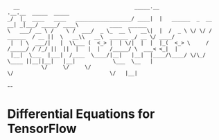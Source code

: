       __                                     _____.__                              .__.__  _____  _____
    _/  |_  ____   ____   __________________/ ____|  |   ______  _  __           __| _|___/ _____/ ____\          ____  ______
    \   ___/ __ \ /    \ /  ___/  _ \_  __ \   __\|  |  /  _ \ \/ \/ /  ______  / __ ||  \   __\\   __\  ______ _/ __ \/ ____/
     |  | \  ___/|   |  \\___ (  <_> |  | \/|  |  |  |_(  <_> \     /  /_____/ / /_/ ||  ||  |   |  |   /_____/ \  ___< <_|  |
     |__|  \___  |___|  /____  \____/|__|   |__|  |____/\____/ \/\_/           \____ ||__||__|   |__|            \___  \__   |
               \/     \/     \/                                                     \/                               \/   |__|

--

# Differential Equations for TensorFlow